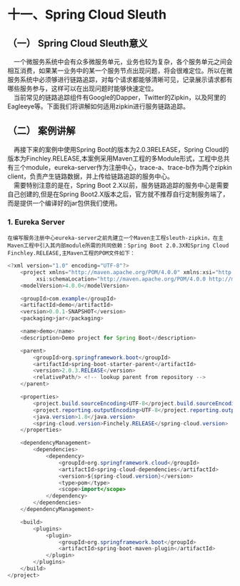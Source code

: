 # 十一、Spring Cloud Sleuth
## （一） Spring Cloud Sleuth意义
 &emsp;一个微服务系统中会有众多微服务单元，业务也较为复杂，各个服务单元之间会相互消费，如果某一业务中的某一个服务节点出现问题，将会很难定位。所以在微服务系统中必须够进行链路追踪，对每个请求都能够清晰可见，记录展示请求都有哪些服务参与，这样可以在出现问题时能够快速定位。\
 &emsp;当前常见的链路追踪组件有Google的Dapper，Twitter的Zipkin，以及阿里的Eagleeye等。下面我们将讲解如何适用zipkin进行服务链路追踪。
## （二） 案例讲解
&emsp;再接下来的案例中使用Spring Boot的版本为2.0.3RELEASE，Spring Cloud的版本为Finchley.RELEASE,本案例采用Maven工程的多Module形式，工程中总共有三个module，eureka-server作为注册中心，trace-a、trace-b作为两个zipkin client，负责产生链路数据，并上传给链路追踪的服务中心。\
&emsp;需要特别注意的是在，Spring Boot 2.X以前，服务链路追踪的服务中心是需要自己创建的,但是在Spring Boot2.X版本之后，官方就不推荐自行定制服务端了，而是提供一个编译好的jar包供我们使用。

### 1. Eureka Server
    在编写服务注册中心eureka-server之前先建立一个Maven主工程sleuth-zipkin，在主Maven工程中引入其内部module所需的共同依赖：Spring Boot 2.0.3X和Spring Cloud Finchley.RELEASE,主Maven工程的POM文件如下：
```java
<?xml version="1.0" encoding="UTF-8"?>
    <project xmlns="http://maven.apache.org/POM/4.0.0" xmlns:xsi="http://www.w3.org/2001/XMLSchema-instance"
         xsi:schemaLocation="http://maven.apache.org/POM/4.0.0 http://maven.apache.org/xsd/maven-4.0.0.xsd">
    <modelVersion>4.0.0</modelVersion>

    <groupId>com.example</groupId>
    <artifactId>demo</artifactId>
    <version>0.0.1-SNAPSHOT</version>
    <packaging>jar</packaging>

    <name>demo</name>
    <description>Demo project for Spring Boot</description>

    <parent>
        <groupId>org.springframework.boot</groupId>
        <artifactId>spring-boot-starter-parent</artifactId>
        <version>2.0.3.RELEASE</version>
        <relativePath/> <!-- lookup parent from repository -->
    </parent>

    <properties>
        <project.build.sourceEncoding>UTF-8</project.build.sourceEncoding>
        <project.reporting.outputEncoding>UTF-8</project.reporting.outputEncoding>
        <java.version>1.8</java.version>
        <spring-cloud.version>Finchely.RELEASE</spring-cloud.version>
    </properties>

    <dependencyManagement>
        <dependencies>
            <dependency>
                <groupId>org.springframework.cloud</groupId>
                <artifactId>spring-cloud-dependencies</artifactId>
                <version>${spring-cloud.version}</version>
                <type>pom</type>
                <scope>import</scope>
            </dependency>
        </dependencies>
    </dependencyManagement>

    <build>
        <plugins>
            <plugin>
                <groupId>org.springframework.boot</groupId>
                <artifactId>spring-boot-maven-plugin</artifactId>
            </plugin>
        </plugins>
    </build>
</project>
```


